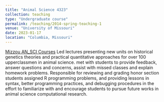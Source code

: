 ```yaml
---
title: "Animal Science 4323"
collection: teaching
type: "Undergraduate course"
permalink: /teaching/2014-spring-teaching-1
venue: "University of Missouri"
date: 2023-01-17
location: "Columbia, Missouri"
---
```

[Mizzou AN_SCI Courses](https://catalog.missouri.edu/courseofferings/an_sci/)
Led lectures presenting new units on historical genetics theories and practical quantitative approaches for over 100 upperclassmen in animal science. met with students to provide feedback, answer questions and concerns, assist with missed classes and explain homework problems. Responsible for reviewing and grading honor section students assigned R programming problems, and providing lessons in syntax, better programming practices, and debugging procedures in the effort to familiarize with and encourage students to pursue future works in animal science computational research.
